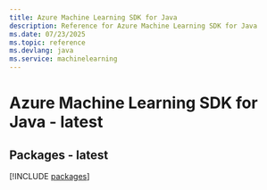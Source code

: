 ```yaml
---
title: Azure Machine Learning SDK for Java
description: Reference for Azure Machine Learning SDK for Java
ms.date: 07/23/2025
ms.topic: reference
ms.devlang: java
ms.service: machinelearning
---
```

# Azure Machine Learning SDK for Java - latest
## Packages - latest
[!INCLUDE [packages](machine-learning-index.md)]